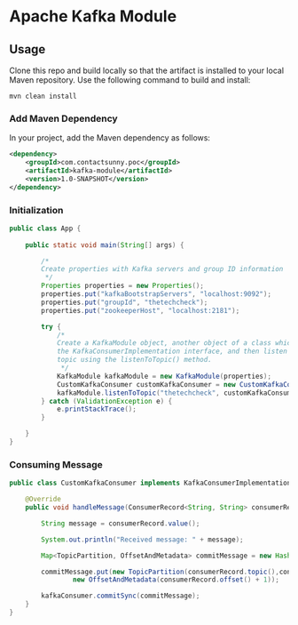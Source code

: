 # Apache Kafka Module

## Usage

Clone this repo and build locally so that the artifact is installed to your local Maven repository. Use the following command to build and install:

```shell
mvn clean install
```

### Add Maven Dependency

In your project, add the Maven dependency as follows:

```xml
<dependency>
    <groupId>com.contactsunny.poc</groupId>
    <artifactId>kafka-module</artifactId>
    <version>1.0-SNAPSHOT</version>
</dependency>
```

### Initialization

```java
public class App {
	
	public static void main(String[] args) {

		/*
        Create properties with Kafka servers and group ID information
         */
		Properties properties = new Properties();
		properties.put("kafkaBootstrapServers", "localhost:9092");
		properties.put("groupId", "thetechcheck");
		properties.put("zookeeperHost", "localhost:2181");

		try {
			/*
            Create a KafkaModule object, another object of a class which implements
            the KafkaConsumerImplementation interface, and then listen to the
            topic using the listenToTopic() method.
             */
		    KafkaModule kafkaModule = new KafkaModule(properties);
		    CustomKafkaConsumer customKafkaConsumer = new CustomKafkaConsumer();
		    kafkaModule.listenToTopic("thetechcheck", customKafkaConsumer);
		} catch (ValidationException e) {
		    e.printStackTrace();
		}

	}
}
```

### Consuming Message

```java
public class CustomKafkaConsumer implements KafkaConsumerImplementation {

    @Override
    public void handleMessage(ConsumerRecord<String, String> consumerRecord, KafkaConsumer<String, String> kafkaConsumer) {

        String message = consumerRecord.value();

        System.out.println("Received message: " + message);

        Map<TopicPartition, OffsetAndMetadata> commitMessage = new HashMap<>();

        commitMessage.put(new TopicPartition(consumerRecord.topic(),consumerRecord.partition()),
                new OffsetAndMetadata(consumerRecord.offset() + 1));

        kafkaConsumer.commitSync(commitMessage);
    }
}
```